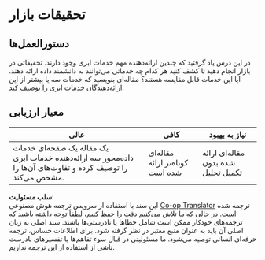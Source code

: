 <!--
CO_OP_TRANSLATOR_METADATA:
{
  "original_hash": "96f3696153d9ed54b19a1bb65438c104",
  "translation_date": "2025-08-24T22:05:01+00:00",
  "source_file": "5-Data-Science-In-Cloud/17-Introduction/assignment.md",
  "language_code": "fa"
}
-->
# تحقیقات بازار

## دستورالعمل‌ها

در این درس یاد گرفتید که چندین ارائه‌دهنده مهم خدمات ابری وجود دارند. تحقیقاتی در بازار انجام دهید تا کشف کنید هر کدام چه خدماتی می‌توانند به دانشمند داده ارائه دهند. آیا این خدمات قابل مقایسه هستند؟ مقاله‌ای بنویسید که خدمات سه یا بیشتر از این ارائه‌دهندگان خدمات ابری را توصیف کند.

## معیار ارزیابی

عالی | کافی | نیاز به بهبود
--- | --- | --- |
یک مقاله یک صفحه‌ای خدمات داده‌محور سه ارائه‌دهنده خدمات ابری را توصیف کرده و تفاوت‌های آن‌ها را مشخص می‌کند. | مقاله‌ای کوتاه‌تر ارائه شده است | مقاله‌ای ارائه شده بدون تکمیل تحلیل

**سلب مسئولیت**:  
این سند با استفاده از سرویس ترجمه هوش مصنوعی [Co-op Translator](https://github.com/Azure/co-op-translator) ترجمه شده است. در حالی که ما تلاش می‌کنیم دقت را حفظ کنیم، لطفاً توجه داشته باشید که ترجمه‌های خودکار ممکن است شامل خطاها یا نادرستی‌ها باشند. سند اصلی به زبان اصلی آن باید به عنوان منبع معتبر در نظر گرفته شود. برای اطلاعات حساس، ترجمه حرفه‌ای انسانی توصیه می‌شود. ما مسئولیتی در قبال سوء تفاهم‌ها یا تفسیرهای نادرست ناشی از استفاده از این ترجمه نداریم.